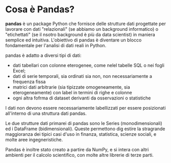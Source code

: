 # Cosa è Pandas?

**pandas** è un package Python che fornisce delle strutture dati progettate per lavorare con dati "relazionali" (se abbiamo un background informatico) o "etichettati" (se il nsotro background è più da data scientist) in maniera semplice ed intuitiva. L'obiettivo di pandas è diventare un blocco fondamentale per l'analisi di dati reali in Python.

pandas è adatto a diversi tipi di dati:

* dati tabellari con colonne eterogenee, come nelel tabelle SQL o nei fogli Excel;
* dati di serie temporali, sia ordinati sia non, non necessariamente a frequenza fissa
* matrici dati arbitrarie (sia tipizzate omogeneamente, sia eterogeneamente) con label in termini di righe e colonne
* ogni altra fofrma di dataset derivanti da osservazioni o statistiche

I dati non devono essere necessariamente labellizzati per essere posizionati all'interno di una struttura dati pandas.

Le due strutture dati primarei di pandas sono le Series (monodimensionali) ed i DataFrame (bidimensionali). Queste permettono dig estire la stragrande maggioranza dei tipici casi d'uso in finanza, statistica, scienze sociali, e molte aree ingegneristiche.

Pandas è inoltre stato creato a partire da NumPy, e si intera con altri ambienti per il calcolo scientifico, con molte altre librerie di terze parti.
